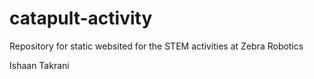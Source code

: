# catapult-activity

Repository for static websited for the STEM activities at Zebra Robotics

Ishaan Takrani
